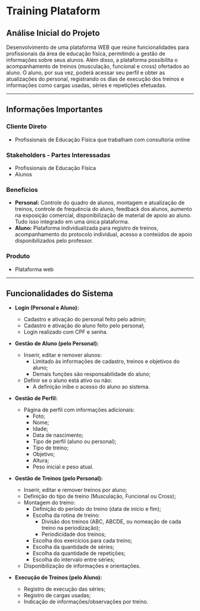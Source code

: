# Training Plataform

## Análise Inicial do Projeto

Desenvolvimento de uma plataforma WEB que reúne funcionalidades para profissionais da área de educação física, permitindo a gestão de informações sobre seus alunos. Além disso, a plataforma possibilita o acompanhamento de treinos (musculação, funcional e cross) ofertados ao aluno. O aluno, por sua vez, poderá acessar seu perfil e obter as atualizações do personal, registrando os dias de execução dos treinos e informações como cargas usadas, séries e repetições efetuadas.

---

## Informações Importantes

### Cliente Direto

- Profissionais de Educação Física que trabalham com consultoria online

### Stakeholders - Partes Interessadas

- Profissionais de Educação Física
- Alunos

### Benefícios

- **Personal:** Controle do quadro de alunos, montagem e atualização de treinos, controle de frequência do aluno, feedback dos alunos, aumento na exposição comercial, disponibilização de material de apoio ao aluno. Tudo isso integrado em uma única plataforma.
- **Aluno:** Plataforma individualizada para registro de treinos, acompanhamento do protocolo individual, acesso a conteúdos de apoio disponibilizados pelo professor.

### Produto

- Plataforma web

---

## Funcionalidades do Sistema

- **Login (Personal e Aluno):**
  - Cadastro e ativação do personal feito pelo admin;
  - Cadastro e ativação do aluno feito pelo personal;
  - Login realizado com CPF e senha.

- **Gestão de Aluno (pelo Personal):**
  - Inserir, editar e remover alunos:
    - Limitado às informações de cadastro, treinos e objetivos do aluno;
    - Demais funções são responsabilidade do aluno;
  - Definir se o aluno está ativo ou não:
    - A definição inibe o acesso do aluno ao sistema.

- **Gestão de Perfil:**
  - Página de perfil com informações adicionais:
    - Foto;
    - Nome;
    - Idade;
    - Data de nascimento;
    - Tipo de perfil (aluno ou personal);
    - Tipo de treino;
    - Objetivo;
    - Altura;
    - Peso inicial e peso atual.

- **Gestão de Treinos (pelo Personal):**
  - Inserir, editar e remover treinos por aluno;
  - Definição do tipo de treino (Musculação, Funcional ou Cross);
  - Montagem do treino:
    - Definição do período do treino (data de início e fim);
    - Escolha da rotina de treino:
      - Divisão dos treinos (ABC, ABCDE, ou nomeação de cada treino na periodização);
      - Periodicidade dos treinos;
    - Escolha dos exercícios para cada treino;
    - Escolha da quantidade de séries;
    - Escolha da quantidade de repetições;
    - Escolha do intervalo entre séries;
  - Disponibilização de informações e orientações.

- **Execução de Treinos (pelo Aluno):**
  - Registro de execução das séries;
  - Registro de cargas usadas;
  - Indicação de informações/observações por treino.
